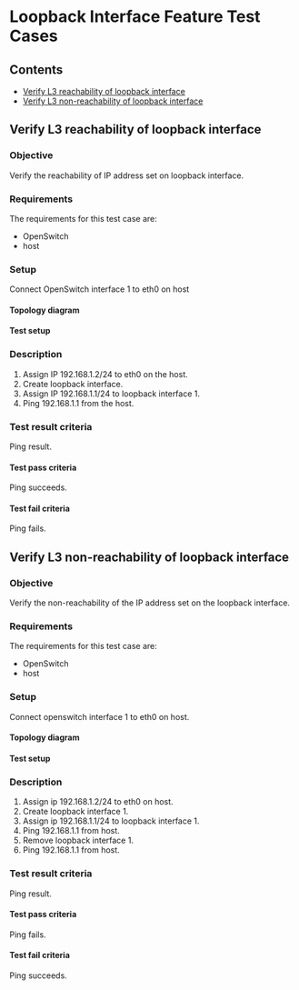 # Loopback Interface Feature Test Cases

## Contents

- [Verify L3 reachability of loopback interface](#verify-l3-reachability-of-loopback-interface)
- [Verify L3 non-reachability of loopback interface](#verify-l3-non-reachability-of-loopback-interface)


##  Verify L3 reachability of loopback interface

### Objective
Verify the reachability of IP address set on loopback interface.

### Requirements
The requirements for this test case are:
 - OpenSwitch
 - host

### Setup
Connect OpenSwitch interface 1 to eth0 on host

#### Topology diagram
#### Test setup
### Description
1. Assign IP 192.168.1.2/24 to eth0 on the host.
2. Create loopback interface.
3. Assign IP 192.168.1.1/24 to loopback interface 1.
4. Ping 192.168.1.1 from the host.

### Test result criteria
Ping result.

#### Test pass criteria
Ping succeeds.

#### Test fail criteria
Ping fails.

##  Verify L3 non-reachability of loopback interface

### Objective
Verify the non-reachability of the IP address set on the loopback interface.

### Requirements
The requirements for this test case are:
 - OpenSwitch
 - host

### Setup
Connect openswitch interface 1 to eth0 on host.

#### Topology diagram
#### Test setup
### Description
1. Assign ip 192.168.1.2/24 to eth0 on host.
2. Create loopback interface 1.
3. Assign ip 192.168.1.1/24 to loopback interface 1.
4. Ping 192.168.1.1 from host.
5. Remove loopback interface 1.
6. Ping 192.168.1.1 from host.

### Test result criteria
Ping result.

#### Test pass criteria
Ping fails.

#### Test fail criteria
Ping succeeds.
